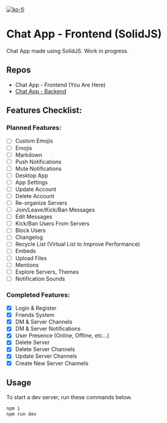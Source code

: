 [![ko-fi](https://ko-fi.com/img/githubbutton_sm.svg)](https://ko-fi.com/Y8Y1FN57Z)
# Chat App - Frontend (SolidJS)
Chat App made using SolidJS. Work in progress.

## Repos
- Chat App - Frontend (You Are Here)
- [Chat App - Backend](https://github.com/Supertigerr/chat-server)


## Features Checklist:

### Planned Features:
- [ ] Custom Emojis
- [ ] Emojis
- [ ] Markdown
- [ ] Push Notifications
- [ ] Mute Notifications
- [ ] Desktop App
- [ ] App Settings
- [ ] Update Account
- [ ] Delete Account
- [ ] Re-organize Servers
- [ ] Join/Leave/Kick/Ban Messages
- [ ] Edit Messages
- [ ] Kick/Ban Users From Servers
- [ ] Block Users
- [ ] Changelog
- [ ] Recycle List (Virtual List to Improve Performance)
- [ ] Embeds
- [ ] Upload Files
- [ ] Mentions
- [ ] Explore Servers, Themes
- [ ] Notification Sounds

### Completed Features:
- [x] Login & Register
- [x] Friends System
- [x] DM & Server Channels
- [x] DM & Server Notifications
- [x] User Presence (Online, Offline, etc...)
- [x] Delete Server
- [x] Delete Server Channels
- [x] Update Server Channels
- [x] Create New Server Channels

## Usage
To start a dev server, run these commands below.
```js
npm i
npm run dev

```